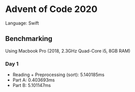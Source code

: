# Advent of Code 2020
Language: Swift

## Benchmarking
Using Macbook Pro (2018, 2.3GHz Quad-Core i5, 8GB RAM)

### Day 1
- Reading + Preprocessing (sort): 5.140185ms
- Part A: 0.403693ms
- Part B: 5.101147ms
